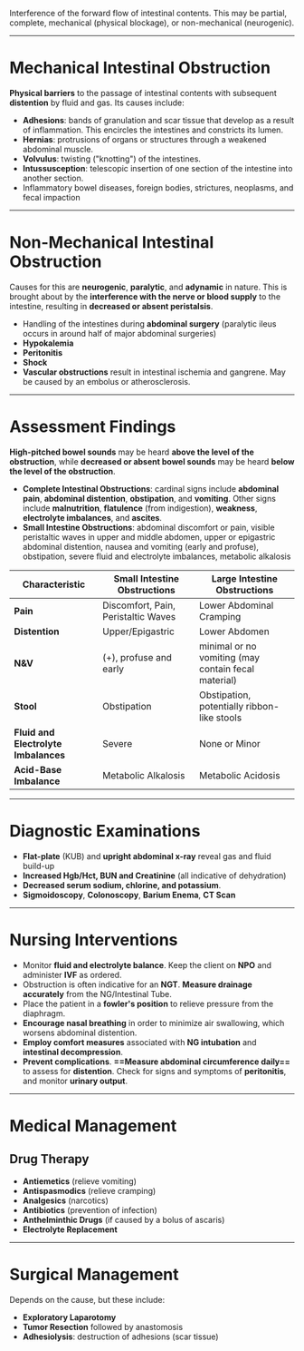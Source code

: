 Interference of the forward flow of intestinal contents. This may be partial, complete, mechanical (physical blockage), or non-mechanical (neurogenic).
___
# Mechanical Intestinal Obstruction
**Physical barriers** to the passage of intestinal contents with subsequent **distention** by fluid and gas. Its causes include:
- **Adhesions**: bands of granulation and scar tissue that develop as a result of inflammation. This encircles the intestines and constricts its lumen.
- **Hernias**: protrusions of organs or structures through a weakened abdominal muscle.
- **Volvulus**: twisting ("knotting") of the intestines.
- **Intussusception**: telescopic insertion of one section of the intestine into another section.
- Inflammatory bowel diseases, foreign bodies, strictures, neoplasms, and fecal impaction
___
# Non-Mechanical Intestinal Obstruction
Causes for this are **neurogenic**, **paralytic**, and **adynamic** in nature. This is brought about by the **interference with the nerve or blood supply** to the intestine, resulting in **decreased or absent peristalsis**.
- Handling of the intestines during **abdominal surgery** (paralytic ileus occurs in around half of major abdominal surgeries)
- **Hypokalemia**
- **Peritonitis**
- **Shock**
- **Vascular obstructions** result in intestinal ischemia and gangrene. May be caused by an embolus or atherosclerosis.
___
# Assessment Findings
**High-pitched bowel sounds** may be heard **above the level of the obstruction**, while **decreased or absent bowel sounds** may be heard **below the level of the obstruction**.
- **Complete Intestinal Obstructions**: cardinal signs include **abdominal pain**, **abdominal distention**, **obstipation**, and **vomiting**. Other signs include **malnutrition**, **flatulence** (from indigestion), **weakness**, **electrolyte imbalances**, and **ascites**.
- **Small Intestine Obstructions**: abdominal discomfort or pain, visible peristaltic waves in upper and middle abdomen, upper or epigastric abdominal distention, nausea and vomiting (early and profuse), obstipation, severe fluid and electrolyte imbalances, metabolic alkalosis

| Characteristic                       | Small Intestine Obstructions        | Large Intestine Obstructions                        |
| ------------------------------------ | ----------------------------------- | --------------------------------------------------- |
| **Pain**                             | Discomfort, Pain, Peristaltic Waves | Lower Abdominal Cramping                            |
| **Distention**                       | Upper/Epigastric                    | Lower Abdomen                                       |
| **N&V**                              | (+), profuse and early              | minimal or no vomiting (may contain fecal material) |
| **Stool**                            | Obstipation                         | Obstipation, potentially ribbon-like stools         |
| **Fluid and Electrolyte Imbalances** | Severe                              | None or Minor                                       |
| **Acid-Base Imbalance**              | Metabolic Alkalosis                 | Metabolic Acidosis                                  |
___
# Diagnostic Examinations
- **Flat-plate** (KUB) and **upright abdominal x-ray** reveal gas and fluid build-up
- **Increased Hgb/Hct, BUN and Creatinine** (all indicative of dehydration)
- **Decreased serum sodium, chlorine, and potassium**.
- **Sigmoidoscopy**, **Colonoscopy**, **Barium Enema**, **CT Scan**
___
# Nursing Interventions
- Monitor **fluid and electrolyte balance**. Keep the client on **NPO** and administer **IVF** as ordered.
- Obstruction is often indicative for an **NGT**. **Measure drainage accurately** from the NG/Intestinal Tube.
- Place the patient in a **fowler's position** to relieve pressure from the diaphragm.
- **Encourage nasal breathing** in order to minimize air swallowing, which worsens abdominal distention.
- **Employ comfort measures** associated with **NG intubation** and **intestinal decompression**.
- **Prevent complications**. **==Measure abdominal circumference daily==** to assess for **distention**. Check for signs and symptoms of **peritonitis**, and monitor **urinary output**.
___
# Medical Management
## Drug Therapy
- **Antiemetics** (relieve vomiting)
- **Antispasmodics** (relieve cramping)
- **Analgesics** (narcotics)
- **Antibiotics** (prevention of infection)
- **Anthelminthic Drugs** (if caused by a bolus of ascaris)
- **Electrolyte Replacement**
___
# Surgical Management
Depends on the cause, but these include:
- **Exploratory Laparotomy**
- **Tumor Resection** followed by anastomosis
- **Adhesiolysis**: destruction of adhesions (scar tissue)